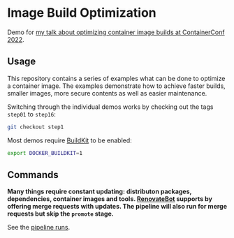 # Image Build Optimization

Demo for [my talk about optimizing container image builds at ContainerConf 2022]().

## Usage

This repository contains a series of examples what can be done to optimize a container image. The examples demonstrate how to achieve faster builds, smaller images, more secure contents as well as easier maintenance.

Switching through the individual demos works by checking out the tags `step01` to `step16`:

```bash
git checkout step1
```

Most demos require [BuildKit](https://github.com/moby/buildkit) to be enabled:

```bash
export DOCKER_BUILDKIT=1
```

## Commands

**Many things require constant updating: distributon packages, dependencies, container images and tools. [RenovateBot](https://www.whitesourcesoftware.com/free-developer-tools/renovate/) supports by offering merge requests with updates. The pipeline will also run for merge requests but skip the `promote` stage.**

See the [pipeline runs](https://gitlab.com/nicholasdille/cc21_container_image_build_optimization/-/pipelines).
